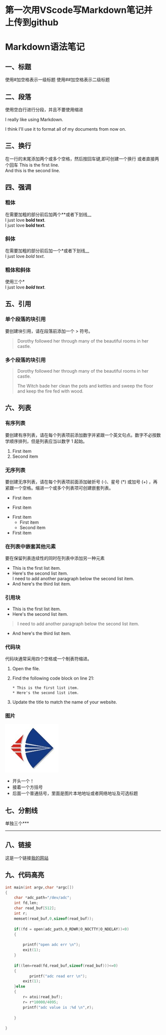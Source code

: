 # 第一次用VScode写Markdown笔记并上传到github

# Markdown语法笔记
## 一、标题
使用#加空格表示一级标题
使用##加空格表示二级标题
## 二、段落
使用空白行进行分段，并且不要使用缩进

I really like using Markdown.

I think I'll use it to format all of my documents from now on.
## 三、换行
在一行的末尾添加两个或多个空格，然后按回车键,即可创建一个换行  或者直接两个回车
This is the first line.  
And this is the second line.
## 四、强调
### 粗体
在需要加粗的部分前后加两个**或者下划线__  
I just love **bold text**.  
I just love __bold text__.  
### 斜体
在需要加粗的部分前后加一个*或者下划线__  
I just love *bold text*.   
### 粗体和斜体
使用三个*   
I just love ***bold text***. 
## 五、引用  
### 单个段落的块引用 
要创建块引用，请在段落前添加一个 > 符号。  
>Dorothy followed her through many of the beautiful rooms in her castle.  
### 多个段落的块引用  
> Dorothy followed her through many of the beautiful rooms in her castle.
>
> The Witch bade her clean the pots and kettles and sweep the floor and keep the fire fed with wood.  
## 六、列表
### 有序列表  
要创建有序列表，请在每个列表项前添加数字并紧跟一个英文句点。数字不必按数学顺序排列，但是列表应当以数字 1 起始。   
1. First item
2. Second item   
### 无序列表
要创建无序列表，请在每个列表项前面添加破折号 (-)、星号 (*) 或加号 (+) ，再紧跟一个空格。缩进一个或多个列表项可创建嵌套列表。   
- First item
* First item
+ First item  
    + First item   
    + Second item
+ First item
### 在列表中嵌套其他元素  
要在保留列表连续性的同时在列表中添加另一种元素  
* This is the first list item.  
* Here's the second list item.  
I need to add another paragraph below the second list item.  
* And here's the third list item.  
### 引用块  
* This is the first list item.  
* Here's the second list item.  
>I need to add another paragraph below the second list item.  
* And here's the third list item.  
### 代码块    
代码块通常采用四个空格或一个制表符缩进。
1.  Open the file.
2.  Find the following code block on line 21:

        * This is the first list item.  
        * Here's the second list item.  

3.  Update the title to match the name of your website.  
### 图片   
![所logo](LG.jpg "西光所logo")    
- 开头一个！   
- 接着一个方括号   
- 后面一个普通括号，里面是图片本地地址或者网络地址及可选标题   
## 七、分割线  
单独三个***
***    
## 八、链接  
这是一个链接[我的网站](超链接地址 "超链接title")

## 九、代码高亮
```c
int main(int argv,char *argc[])
{
    char *adc_path="/dev/adc";
    int fd,len;
    char read_buf[512];
    int r;
    memset(read_buf,0,sizeof(read_buf));
    
    if((fd = open(adc_path,O_RDWR|O_NOCTTY|O_NDELAY))<0)
    {

        printf("open adc err \n");
        exit(1);
    }
    
    if((len=read(fd,read_buf,sizeof(read_buf)))<=0)
    {
           printf("adc read err \n");
        exit(1);
    }else
    {
        r= atoi(read_buf);
        r= r*10000/4095;
        printf("adc value is :%d \n",r);
        
    }
    
}
```  










  

